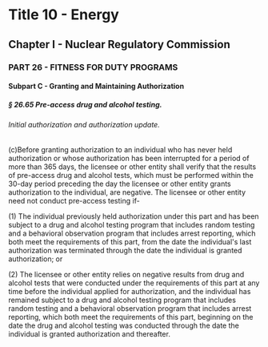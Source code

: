 
# Title 10 - Energy
## Chapter I - Nuclear Regulatory Commission
### PART 26 - FITNESS FOR DUTY PROGRAMS
#### Subpart C - Granting and Maintaining Authorization
##### § 26.65 Pre-access drug and alcohol testing.
###### Initial authorization and authorization update.

(c)Before granting authorization to an individual who has never held authorization or whose authorization has been interrupted for a period of more than 365 days, the licensee or other entity shall verify that the results of pre-access drug and alcohol tests, which must be performed within the 30-day period preceding the day the licensee or other entity grants authorization to the individual, are negative. The licensee or other entity need not conduct pre-access testing if-

(1) The individual previously held authorization under this part and has been subject to a drug and alcohol testing program that includes random testing and a behavioral observation program that includes arrest reporting, which both meet the requirements of this part, from the date the individual's last authorization was terminated through the date the individual is granted authorization; or

(2) The licensee or other entity relies on negative results from drug and alcohol tests that were conducted under the requirements of this part at any time before the individual applied for authorization, and the individual has remained subject to a drug and alcohol testing program that includes random testing and a behavioral observation program that includes arrest reporting, which both meet the requirements of this part, beginning on the date the drug and alcohol testing was conducted through the date the individual is granted authorization and thereafter.
